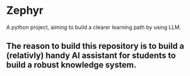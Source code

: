 # Zephyr
A python project, aiming to build a clearer learning path by using LLM.

## The reason to build this repository is to build a (relativly) handy AI assistant for students to build a robust knowledge system.